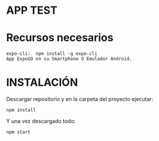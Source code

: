 # APP TEST

# Recursos necesarios
```
expo-cli:  npm install -g expo-cli
App ExpoGO en su Smartphone O Emulador Android.
```

# INSTALACIÓN
Descargar repositorio y en la carpeta del proyecto ejecutar:
```
npm install
```
Y una vez descargado todo:
```
npm start
```
